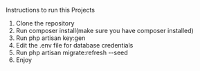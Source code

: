 Instructions to run this Projects

1. Clone the repository
2. Run composer install(make sure you have composer installed)
3. Run php artisan key:gen
4. Edit the .env file for database credentials 
5. Run php artisan migrate:refresh --seed 
6. Enjoy 
